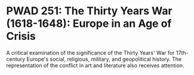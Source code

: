 # PWAD 251: The Thirty Years War (1618-1648): Europe in an Age of Crisis

A critical examination of the significance of the Thirty Years' War for 17th-century Europe's social, religious, military, and geopolitical history. The representation of the conflict in art and literature also receives attention.